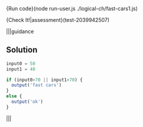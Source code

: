{Run code}(node run-user.js ./logical-ch/fast-cars1.js)

{Check It!|assessment}(test-2039942507)

|||guidance
## Solution
```javascript
input0 = 50
input1 = 40

if (input0>70 || input1>70) {
  output('fast cars')
}
else {
  output('ok')
}
```
|||